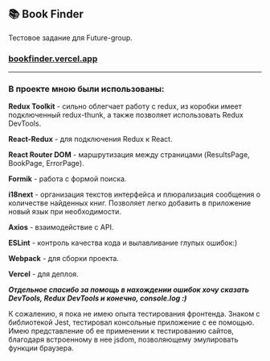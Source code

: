 ## 📚 Book Finder
Тестовое задание для Future-group.
### [bookfinder.vercel.app](https://bookfinder.vercel.app/)
---
### В проекте мною были использованы:
**Redux Toolkit** - сильно облегчает работу с redux, из коробки имеет подключенный redux-thunk, а также позволяет использовать Redux DevTools.

**React-Redux** - для подключения Redux к React.

**React Router DOM** - маршрутизация между страницами (ResultsPage, BookPage, ErrorPage).

**Formik** - работа с формой поиска.

**i18next** - организация текстов интерфейса и плюрализация сообщения о количестве найденных книг. Позволяет легко добавить в приложение новый язык при необходимости.

**Axios** - взаимодействие с API.

**ESLint** - контроль качества кода и вылавливание глупых ошибок:)

**Webpack** - для сборки проекта.

**Vercel** - для деплоя.

***Отдельное спасибо за помощь в нахождении ошибок хочу сказать DevTools, Redux DevTools и конечно, console.log :)***

К сожалению, я пока не имею опыта тестирования фронтенда. Знаком с библиотекой Jest, тестировал консольные приложение с ее помощью. Имею представление об ее применении к тестированию сайтов, благодаря встроенному в нее jsdom, позволяющему эмулировать функции браузера.
